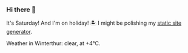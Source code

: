 ### Hi there :wave:

It's Saturday! And I'm on holiday! :desert_island: I might be polishing my [static site generator](https://github.com/bewuethr/pandoc-bash-blog).

Weather in Winterthur: clear, at +4°C.

